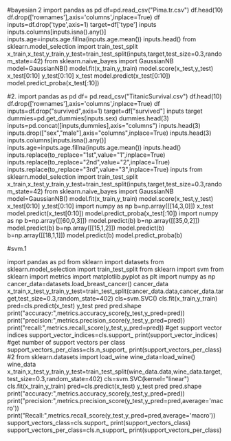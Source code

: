 #bayesian 2
import pandas as pd
df=pd.read_csv("Pima.tr.csv")
df.head(10)
df.drop(['rownames'],axis='columns',inplace=True)
df
inputs=df.drop('type',axis=1)
target=df['type']
inputs
inputs.columns[inputs.isna().any()]
inputs.age=inputs.age.fillna(inputs.age.mean())
inputs.head()
from sklearn.model_selection import train_test_split
x_train,x_test,y_train,y_test=train_test_split(inputs,target,test_size=0.3,random_state=42)
from sklearn.naive_bayes import GaussianNB
model=GaussianNB()
model.fit(x_train,y_train)
model.score(x_test,y_test)
x_test[0:10]
y_test[0:10]
x_test
model.predict(x_test[0:10])
model.predict_proba(x_test[:10])

#2.
import pandas as pd
df= pd.read_csv("TitanicSurvival.csv")
df.head(10)
df.drop(['rownames'],axis='columns',inplace=True)
df
inputs=df.drop("survived",axis=1)
target=df["survived"]
inputs
target
dummies=pd.get_dummies(inputs.sex)
dummies.head(3)
inputs=pd.concat([inputs,dummies],axis="columns")
inputs.head(3)
inputs.drop(["sex","male"],axis="columns",inplace=True)
inputs.head(3)
inputs.columns[inputs.isna().any()]
inputs.age=inputs.age.fillna(inputs.age.mean())
inputs.head()
inputs.replace(to_replace="1st",value="1",inplace=True)
inputs.replace(to_replace="2nd",value="2",inplace=True)
inputs.replace(to_replace="3rd",value="3",inplace=True)
inputs
from sklearn.model_selection import train_test_split
x_train,x_test,y_train,y_test=train_test_split(inputs,target,test_size=0.3,random_state=42)
from sklearn.naive_bayes import GaussianNB
model=GaussianNB()
model.fit(x_train,y_train)
model.score(x_test,y_test)
x_test[0:10]
y_test[0:10]
import numpy as np
b=np.array([[14,3,0]])
x_test
model.predict(x_test[0:10])
model.predict_proba(x_test[:10])
import numpy as np
b=np.array([[60,0,3]])
model.predict(b)
b=np.array([[35,0,2]])
model.predict(b)
b=np.array([[15,1,2]])
model.predict(b)
b=np.array([[18,1,1]])
model.predict(b)
model.predict_proba(b)

#svm.1

import pandas as pd
from sklearn import datasets
from sklearn.model_selection import train_test_split
from sklearn import svm
from sklearn import metrics
import matplotlib.pyplot as plt
import numpy as np
cancer_data=datasets.load_breast_cancer()
cancer_data
x_train,x_test,y_train,y_test=train_test_split(cancer_data.data,cancer_data.target,test_size=0.3,random_state=402)
cls=svm.SVC()
cls.fit(x_train,y_train)
pred=cls.predict(x_test)
y_test
pred
pred.shape
print("accuracy:",metrics.accuracy_score(y_test,y_pred=pred))
print("precision:",metrics.precision_score(y_test,y_pred=pred))
print("recall:",metrics.recall_score(y_test,y_pred=pred))
#get support vector indices
support_vector_indices=cls.support_
print(support_vector_indices)
#get number of support vectors per class
support_vectors_per_class=cls.n_support_
print(support_vectors_per_class)
#2
from sklearn.datasets import load_wine
wine_data=load_wine()
wine_data
x_train,x_test,y_train,y_test=train_test_split(wine_data.data,wine_data.target,test_size=0.3,random_state=402)
cls=svm.SVC(kernel="linear")
cls.fit(x_train,y_train)
pred=cls.predict(x_test)
y_test
pred
pred.shape
print("accuracy:",metrics.accuracy_score(y_test,y_pred=pred))
print("precision:",metrics.precision_score(y_test,y_pred=pred,average='macro'))
print("Recall:",metrics.recall_score(y_test,y_pred=pred,average='macro'))
support_vectors_class=cls.support_
print(support_vectors_class)
support_vectors_per_class=cls.n_support_
print(support_vectors_per_class)
